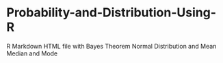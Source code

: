 # Probability-and-Distribution-Using-R
R Markdown HTML file with Bayes Theorem Normal Distribution and Mean Median and Mode

